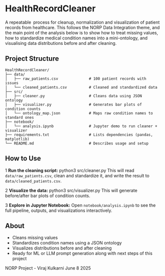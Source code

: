 # HealthRecordCleaner


A repeatable process for cleanup, normalization and visualization of patient records from healthcare. This follows the NORP Data Integration theme, and the main point of the analysis below is to show how to treat missing values, how to standardize medical condition names into a mini-ontology, and visualising data distributions before and after cleaning. 

## Project Structure

```
HealthRecordCleaner/
├── data/
│   ├── raw_patients.csv              # 100 patient records with issues
│   └── cleaned_patients.csv          # Cleaned and standardized data
├── src/
│   ├── cleaner.py                    # Cleans data using JSON ontology
│   ├── visualizer.py                 # Generates bar plots of condition counts
│   └── ontology_map.json             # Maps raw condition names to standard ones
├── notebook/
│   └── analysis.ipynb                # Jupyter demo to run cleaner + visualizer
├── requirements.txt                  # Lists dependencies (pandas, matplotlib)
└── README.md                         # Describes usage and setup
```

## How to Use



1 **Run the cleaning script:**
   python3 src/cleaner.py
   This will read `data/raw_patients.csv`, clean and standardize it, and write the result to `data/cleaned_patients.csv`.

2 **Visualize the data:**
   python3 src/visualizer.py
   This will generate before/after bar plots of condition counts.

3 **Explore in Jupyter Notebook:**
   Open `notebook/analysis.ipynb` to see the full pipeline, outputs, and visualizations interactively.

## About
- Cleans missing values 
- Standardizes condition names using a JSON ontology
- Visualizes distributions before and after cleaning
- Ready for ML or LLM prompt generation along with next steps of this project


NORP Project - Viraj Kulkarni 
June 8 2025